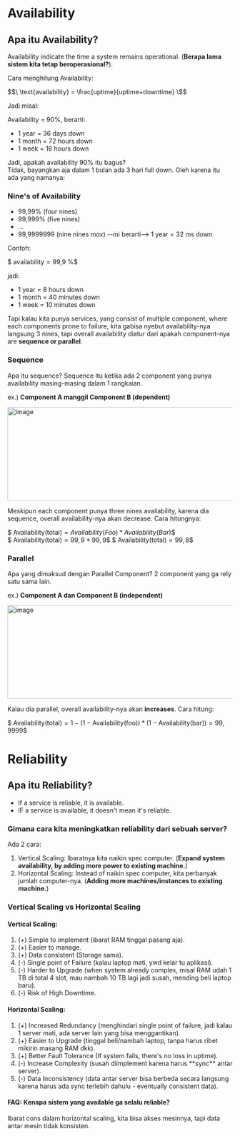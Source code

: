 # Availability

## Apa itu Availability?

Availability indicate the time a system remains operational. (**Berapa lama sistem kita tetap beroperasional?**).

Cara menghitung Availability:

$$\ \text{availability} = \frac{uptime}{uptime+downtime} \$$

Jadi misal:

Availability = 90%, berarti:

- 1 year = 36 days down
- 1 month = 72 hours down
- 1 week = 16 hours down

Jadi, apakah availability 90% itu bagus? <br/>
Tidak, bayangkan aja dalam 1 bulan ada 3 hari full down. Oleh karena itu ada yang namanya:

### Nine's of Availability

- 99,99% (four nines)
- 99,999% (five nines)
- ...
- 99,9999999 (nine nines *max*) --ini berarti--> 1 year = 32 ms down.

Contoh:

$$\ \text{availability} = \text{99,9 \%} \$$

jadi:
- 1 year = 8 hours down
- 1 month = 40 minutes down
- 1 week = 10 minutes down

Tapi kalau kita punya services, yang consist of multiple component, where each components prone to failure, kita gabisa nyebut availability-nya langsung 3 nines, tapi overall availability diatur dari apakah component-nya are **sequence or parallel**.

### Sequence

Apa itu sequence? Sequence itu ketika ada 2 component yang punya availability masing-masing dalam 1 rangkaian.

ex.) **Component A manggil Component B (dependent)**

<img width="794" height="210" alt="image" src="https://github.com/user-attachments/assets/347200cf-ed28-4ff1-83ec-86c74d4da77d" />

Meskipun each component punya three nines availability, karena dia sequence, overall availability-nya akan decrease. Cara hitungnya:

$$\ \text{Availability(total)} = Availability(Foo) * Availability(Bar) \$$
$$\ \text{Availability(total)} = 99,9 * 99,9 \$$
$$\ \text{Availability(total)} = 99,8 \$$

### Parallel

Apa yang dimaksud dengan Parallel Component? 2 component yang ga rely satu sama lain.

ex.) **Component A dan Component B (independent)**

<img width="794" height="210" alt="image" src="https://github.com/user-attachments/assets/081eed7e-a90b-495e-8e98-aba96ab71b62" />

Kalau dia parallel, overall availability-nya akan **increases**. Cara hitung:

$$\ \text{Availability(total)} = 1 - (1 - \text{Availability(foo)}) * (1 - \text{Availability(bar)}) = 99,9999 \$$

# Reliability

## Apa itu Reliability?

- If a service is reliable, it is available.
- IF a service is available, it doesn't mean it's reliable.

### Gimana cara kita meningkatkan reliability dari sebuah server?

Ada 2 cara:

1. Vertical Scaling: Ibaratnya kita naikin spec computer. (**Expand system availability, by adding more power to existing machine.**)
2. Horizontal Scaling: Instead of naikin spec computer, kita perbanyak jumlah computer-nya. (**Adding more machines/instances to existing machine.**)

### Vertical Scaling vs Horizontal Scaling

#### Vertical Scaling:

<ol>
  <li>(+) Simple to implement (ibarat RAM tinggal pasang aja).</li>
  <li>(+) Easier to manage.</li>
  <li>(+) Data consistent (Storage sama).</li>
  <li>(-) Single point of Failure (kalau laptop mati, ywd kelar tu aplikasi).</li>
  <li>(-) Harder to Upgrade (when system already complex, misal RAM udah 1 TB di total 4 slot, mau nambah 10 TB lagi jadi susah, mending beli laptop baru).</li>
  <li>(-) Risk of High Downtime.</li>
</ol>

#### Horizontal Scaling:

<ol>
  <li>(+) Increased Redundancy (menghindari single point of failure, jadi kalau 1 server mati, ada server lain yang bisa menggantikan).</li>
  <li>(+) Easier to Upgrade (tinggal beli/nambah laptop, tanpa harus ribet mikirin masang RAM dkk).</li>
  <li>(+) Better Fault Tolerance (If system fails, there's no loss in uptime).</li>
  <li>(-) Increase Complexity (susah diimplement karena harus **sync** antar server).</li>
  <li>(-) Data Inconsistency (data antar server bisa berbeda secara langsung karena harus ada sync terlebih dahulu - eventually consistent data).</li>
</ol>

#### FAQ: Kenapa sistem yang available ga selalu reliable?

Ibarat cons dalam horizontal scaling, kita bisa akses mesinnya, tapi data antar mesin tidak konsisten.
